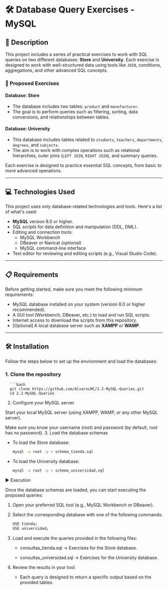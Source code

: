 # 🛠️ Database Query Exercises - MySQL

## 📄 Description

This project includes a series of practical exercises to work with SQL queries on two different databases: **Store** and **University**. Each exercise is designed to work with well-structured data using tools like `JOIN`, conditions, aggregations, and other advanced SQL concepts.

### 🧩 Proposed Exercises

#### Database: Store
- The database includes two tables: `product` and `manufacturer`.
- The goal is to perform queries such as filtering, sorting, data conversions, and relationships between tables.

#### Database: University
- This database includes tables related to `students`, `teachers`, `departments`, `degrees`, and `subjects`.
- The aim is to work with complex operations such as relational hierarchies, outer joins (`LEFT JOIN`, `RIGHT JOIN`), and summary queries.

Each exercise is designed to practice essential SQL concepts, from basic to more advanced operations.

---

## 💻 Technologies Used

This project uses only database-related technologies and tools. Here's a list of what's used:

- **MySQL** version 8.0 or higher.
- SQL scripts for data definition and manipulation (DDL, DML).
- Editing and connection tools:
  - MySQL Workbench
  - DBeaver or Navicat *(optional)*
  - MySQL command-line interface
- Text editor for reviewing and editing scripts (e.g., Visual Studio Code).

---

## 📋 Requirements

Before getting started, make sure you meet the following minimum requirements:

- MySQL database installed on your system (version 8.0 or higher recommended).
- A GUI tool (Workbench, DBeaver, etc.) to load and run SQL scripts.
- Internet access to download the scripts from this repository.
- [Optional] A local database server such as **XAMPP** or **WAMP**.

---

## 🛠️ Installation

Follow the steps below to set up the environment and load the databases:

### 1. Clone the repository

      ```bash
      git clone https://github.com/AlvaroLMC/2.2-MySQL-Queries.git
      cd 2.2-MySQL-Queries

2. Configure your MySQL server

Start your local MySQL server (using XAMPP, WAMP, or any other MySQL server).

Make sure you know your username (root) and password (by default, root has no password).
3. Load the database schemas

  - To load the Store database:
      ```bash
    mysql -u root -p < schema_tienda.sql

  - To load the University database:
      ```bash
    mysql -u root -p < schema_universidad.sql

▶️ Execution

Once the database schemas are loaded, you can start executing the proposed queries:

1. Open your preferred SQL tool (e.g., MySQL Workbench or DBeaver).

2. Select the corresponding database with one of the following commands:
      ```bash
    USE tienda;
    USE universidad;

3. Load and execute the queries provided in the following files:

   - consultas_tienda.sql → Exercises for the Store database.

   - consultas_universidad.sql → Exercises for the University database.

4. Review the results in your tool.

   - Each query is designed to return a specific output based on the provided tables.
